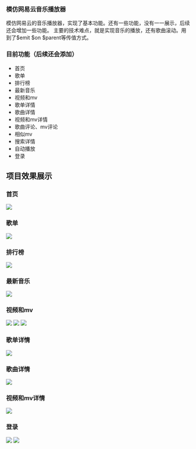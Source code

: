 ### 模仿网易云音乐播放器
模仿网易云的音乐播放器，实现了基本功能。还有一些功能，没有一一展示，后续还会增加一些功能。
主要的技术难点，就是实现音乐的播放，还有歌曲滚动。用到了$emit $on $parent等传值方式。
### 目前功能（后续还会添加）
* 首页
* 歌单
* 排行榜
* 最新音乐
* 视频和mv
* 歌单详情
* 歌曲详情
* 视频和mv详情
* 歌曲评论、mv评论
* 相似mv
* 搜索详情
* 自动播放
* 登录
## 项目效果展示
### 首页
![](https://github.com/scw-git/music/blob/master/img/%E9%A6%96%E9%A1%B5.png)
### 歌单
![](https://github.com/scw-git/music/blob/master/img/%E6%AD%8C%E5%8D%95.png)
### 排行榜
![](https://github.com/scw-git/music/blob/master/img/%E6%8E%92%E8%A1%8C%E6%A6%9C.png)
### 最新音乐
![](https://github.com/scw-git/music/blob/master/img/%E6%9C%80%E6%96%B0%E9%9F%B3%E4%B9%90.png)
### 视频和mv
![](https://github.com/scw-git/music/blob/master/img/%E8%A7%86%E9%A2%911.png)
![](https://github.com/scw-git/music/blob/master/img/%E8%A7%86%E9%A2%912.png)
![](https://github.com/scw-git/music/blob/master/img/%E8%A7%86%E9%A2%91%E5%92%8Cmv%E8%AF%A6%E6%83%85.png)
### 歌单详情
![](https://github.com/scw-git/music/blob/master/img/%E6%AD%8C%E5%8D%95%E8%AF%A6%E6%83%85.png)
### 歌曲详情
![](https://github.com/scw-git/music/blob/master/img/%E6%AD%8C%E6%9B%B2%E8%AF%A6%E6%83%85.png)
### 视频和mv详情
![](https://github.com/scw-git/music/blob/master/img/%E8%A7%86%E9%A2%91%E5%92%8Cmv%E8%AF%A6%E6%83%85.png)
### 登录
![](https://github.com/scw-git/music/blob/master/img/%E7%99%BB%E5%BD%95.png)
![](https://github.com/scw-git/music/blob/master/img/%E7%99%BB%E5%BD%95%E5%90%8E.png)

